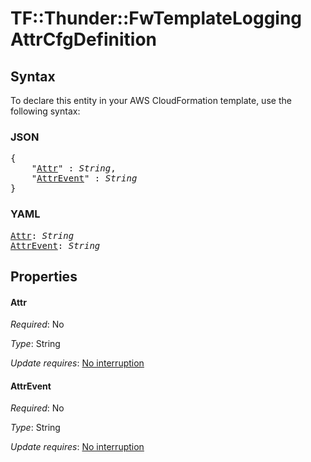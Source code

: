 # TF::Thunder::FwTemplateLogging AttrCfgDefinition

## Syntax

To declare this entity in your AWS CloudFormation template, use the following syntax:

### JSON

<pre>
{
    "<a href="#attr" title="Attr">Attr</a>" : <i>String</i>,
    "<a href="#attrevent" title="AttrEvent">AttrEvent</a>" : <i>String</i>
}
</pre>

### YAML

<pre>
<a href="#attr" title="Attr">Attr</a>: <i>String</i>
<a href="#attrevent" title="AttrEvent">AttrEvent</a>: <i>String</i>
</pre>

## Properties

#### Attr

_Required_: No

_Type_: String

_Update requires_: [No interruption](https://docs.aws.amazon.com/AWSCloudFormation/latest/UserGuide/using-cfn-updating-stacks-update-behaviors.html#update-no-interrupt)

#### AttrEvent

_Required_: No

_Type_: String

_Update requires_: [No interruption](https://docs.aws.amazon.com/AWSCloudFormation/latest/UserGuide/using-cfn-updating-stacks-update-behaviors.html#update-no-interrupt)

